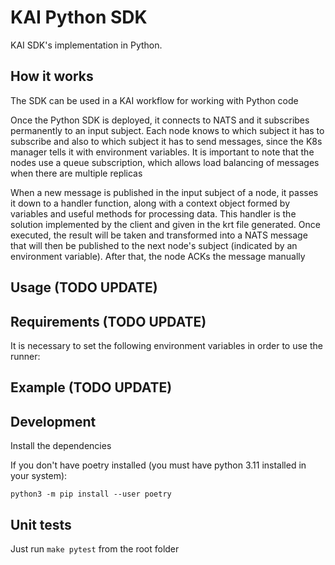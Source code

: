 # KAI Python SDK

KAI SDK's implementation in Python.


## How it works

The SDK can be used in a KAI workflow for working with Python code

Once the Python SDK is deployed, it connects to NATS and it subscribes permanently to an input subject. Each node knows to which subject it has to subscribe and also to which subject it has to send messages, since the K8s manager tells it with environment variables. It is important to note that the nodes use a queue subscription, which allows load balancing of messages when there are multiple replicas

When a new message is published in the input subject of a node, it passes it down to a handler function, along with a context object formed by variables and useful methods for processing data. This handler is the solution implemented by the client and given in the krt file generated. Once executed, the result will be taken and transformed into a NATS message that will then be published to the next node's subject (indicated by an environment variable). After that, the node ACKs the message manually

## Usage (TODO UPDATE)

## Requirements (TODO UPDATE)

It is necessary to set the following environment variables in order to use the runner:

## Example (TODO UPDATE)

## Development

Install the dependencies 

If you don't have poetry installed (you must have python 3.11 installed in your system):

`python3 -m pip install --user poetry`

## Unit tests

Just run `make pytest` from the root folder
